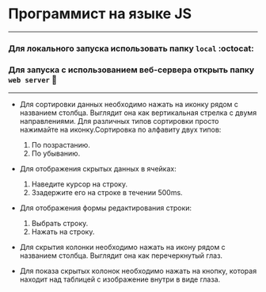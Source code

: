 # Программист на языке JS

---

### Для локального запуска использовать папку `local` :octocat:

### Для запуска c использованием веб-сервера открыть папку `web server` :rocket:

---

- Для сортировки данных необходимо нажать на иконку рядом с названием столбца. Выглядит она как вертикальная стрелка с двумя направлениями. Для различных типов сортировки просто нажимайте на иконку.Сортировка по алфавиту двух типов:

  1. По позрастанию.
  2. По убыванию.

- Для отображения скрытых данных в ячейках:

  1. Наведите курсор на строку.
  2. Ззадержите его на строке в течении 500ms.

- Для отображения формы редактирования строки:

  1. Выбрать строку.
  2. Нажать на строку.

- Для скрытия колонки необходимо нажать на икону рядом с названием столбца. Выглядит она как перечеркнутый глаз.

- Для показа скрытых колонок необходимо нажать на кнопку, которая находит над таблицей с изображение внутри в виде глаза.
